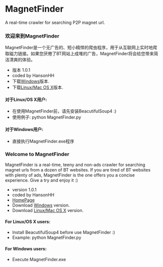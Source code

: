 # MagnetFinder
A real-time crawler for searching P2P magnet url.

### 欢迎来到MagnetFinder
MagnetFinder是一个无广告的、短小精悍的爬虫程序，用于从互联网上实时地爬取磁力链接。如果您厌倦了BT网站上成堆的广告，MagnetFinder将会给您带来简洁清爽的体验。

* 版本 1.0.1
* coded by HansonHH
* 下载[Windows](https://github.com/HansonHH/MagnetFinder/blob/master/MagnetFinder.rar?raw=true)版本.
* 下载[Linux/Mac OS X](https://github.com/HansonHH/MagnetFinder/blob/master/MagnetFinder.tar.gz?raw=true)版本.

#### 对于Linux/OS X用户:

* 在使用MagnetFinder前，请先安装BeacutifulSoup4 :)
* 使用例子: python MagnetFinder.py

#### 对于Windows用户:

* 直接执行MagnetFinder.exe程序

### Welcome to MagnetFinder
MagnetFinder is a real-time, teeny and non-ads crawler for searching magnet urls from a dozen of BT websites. If you are tired of BT websites with plenty of ads, MagnetFinder is the one offers you a concise experience. Give a try and enjoy it :)

* version 1.0.1
* coded by HansonHH
* [HomePage](http://hansonhh.github.io/MagnetFinder/)
* Download [Windows](https://github.com/HansonHH/MagnetFinder/blob/master/MagnetFinder.rar?raw=true) version.
* Download [Linux/Mac OS X](https://github.com/HansonHH/MagnetFinder/blob/master/MagnetFinder.tar.gz?raw=true) version.

#### For Linux/OS X users:

* Install BeacutifulSoup4 before use MagnetFinder :)
* Example: python MagnetFinder.py

#### For Windows users:

* Execute MagnetFinder.exe
 

